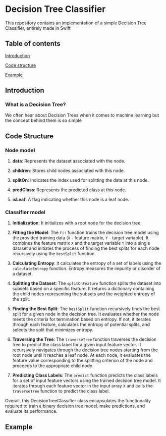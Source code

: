 # Decision Tree Classifier
This repository contains an implementation of a simple Decision Tree Classifier, entirely made in Swift

## Table of contents
[Introduction](#introduction)

[Code structure](#codestructure)

[Example](#example)

## Introduction
### What is a Decision Tree?

We often hear about Decision Trees when it comes to machine learning but the concept behind them is so simple

## Code Structure

### Node model

1. **data**: Represents the dataset associated with the node.

2. **children**: Stores child nodes associated with this node.

3. **splitOn**: Indicates the index used for splitting the data at this node.

4. **predClass**: Represents the predicted class at this node.

5. **isLeaf**: A flag indicating whether this node is a leaf node.

### Classifier model
1. **Initialization**: It initializes with a root node for the decision tree.

2. **Fitting the Model**: The `fit` function trains the decision tree model using the provided training data (`X` - feature matrix, `Y` - target variable). It combines the feature matrix `X` and the target variable `Y` into a single dataset and initiates the process of finding the best splits for each node recursively using the `bestSplit` function.

3. **Calculating Entropy**: It calculates the entropy of a set of labels using the `calculateEntropy` function. Entropy measures the impurity or disorder of a dataset.

4. **Splitting the Dataset**: The `splitOnFeature` function splits the dataset into subsets based on a specific feature. It returns a dictionary containing the child nodes representing the subsets and the weighted entropy of the split.

5. **Finding the Best Split**: The `bestSplit` function recursively finds the best split for a given node in the decision tree. It evaluates whether the node meets the criteria for termination based on entropy. If not, it iterates through each feature, calculates the entropy of potential splits, and selects the split that minimizes entropy.

6. **Traversing the Tree**: The `traverseTree` function traverses the decision tree to predict the class label for a given input feature vector. It recursively navigates through the decision tree nodes starting from the root node until it reaches a leaf node. At each node, it evaluates the feature value corresponding to the splitting criterion of the node and proceeds to the appropriate child node.

7. **Predicting Class Labels**: The `predict` function predicts the class labels for a set of input feature vectors using the trained decision tree model. It iterates through each feature vector in the input array `X` and calls the `traverseTree` function to predict the class label.

Overall, this DecisionTreeClassifier class encapsulates the functionality required to train a binary decision tree model, make predictions, and evaluate its performance.

## Example


